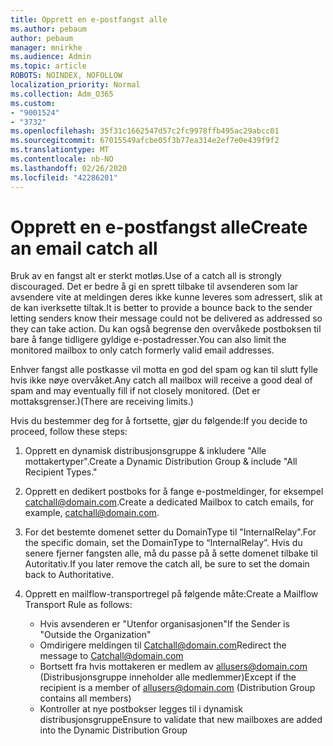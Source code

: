 ```yaml
---
title: Opprett en e-postfangst alle
ms.author: pebaum
author: pebaum
manager: mnirkhe
ms.audience: Admin
ms.topic: article
ROBOTS: NOINDEX, NOFOLLOW
localization_priority: Normal
ms.collection: Adm_O365
ms.custom:
- "9001524"
- "3732"
ms.openlocfilehash: 35f31c1662547d57c2fc9978ffb495ac29abcc01
ms.sourcegitcommit: 67015549afcbe05f3b77ea314e2ef7e0e439f9f2
ms.translationtype: MT
ms.contentlocale: nb-NO
ms.lasthandoff: 02/26/2020
ms.locfileid: "42286201"
---
```

# <a name="create-an-email-catch-all"></a><span data-ttu-id="0d429-102">Opprett en e-postfangst alle</span><span class="sxs-lookup"><span data-stu-id="0d429-102">Create an email catch all</span></span>

<span data-ttu-id="0d429-103">Bruk av en fangst alt er sterkt motløs.</span><span class="sxs-lookup"><span data-stu-id="0d429-103">Use of a catch all is strongly discouraged.</span></span> <span data-ttu-id="0d429-104">Det er bedre å gi en sprett tilbake til avsenderen som lar avsendere vite at meldingen deres ikke kunne leveres som adressert, slik at de kan iverksette tiltak.</span><span class="sxs-lookup"><span data-stu-id="0d429-104">It is better to provide a bounce back to the sender letting senders know their message could not be delivered as addressed so they can take action.</span></span> <span data-ttu-id="0d429-105">Du kan også begrense den overvåkede postboksen til bare å fange tidligere gyldige e-postadresser.</span><span class="sxs-lookup"><span data-stu-id="0d429-105">You can also limit the monitored mailbox to only catch formerly valid email addresses.</span></span> 

<span data-ttu-id="0d429-106">Enhver fangst alle postkasse vil motta en god del spam og kan til slutt fylle hvis ikke nøye overvåket.</span><span class="sxs-lookup"><span data-stu-id="0d429-106">Any catch all mailbox will receive a good deal of spam and may eventually fill if not closely monitored.</span></span> <span data-ttu-id="0d429-107">(Det er mottaksgrenser.)</span><span class="sxs-lookup"><span data-stu-id="0d429-107">(There are receiving limits.)</span></span> 

<span data-ttu-id="0d429-108">Hvis du bestemmer deg for å fortsette, gjør du følgende:</span><span class="sxs-lookup"><span data-stu-id="0d429-108">If you decide to proceed, follow these steps:</span></span>

1. <span data-ttu-id="0d429-109">Opprett en dynamisk distribusjonsgruppe & inkludere "Alle mottakertyper".</span><span class="sxs-lookup"><span data-stu-id="0d429-109">Create a Dynamic Distribution Group & include "All Recipient Types."</span></span>

2. <span data-ttu-id="0d429-110">Opprett en dedikert postboks for å fange e-postmeldinger, for eksempel catchall@domain.com.</span><span class="sxs-lookup"><span data-stu-id="0d429-110">Create a dedicated Mailbox to catch emails, for example, catchall@domain.com.</span></span>

3. <span data-ttu-id="0d429-111">For det bestemte domenet setter du DomainType til "InternalRelay".</span><span class="sxs-lookup"><span data-stu-id="0d429-111">For the specific domain, set the DomainType to “InternalRelay”.</span></span> <span data-ttu-id="0d429-112">Hvis du senere fjerner fangsten alle, må du passe på å sette domenet tilbake til Autoritativ.</span><span class="sxs-lookup"><span data-stu-id="0d429-112">If you later remove the catch all, be sure to set the domain back to Authoritative.</span></span>

4. <span data-ttu-id="0d429-113">Opprett en mailflow-transportregel på følgende måte:</span><span class="sxs-lookup"><span data-stu-id="0d429-113">Create a Mailflow Transport Rule as follows:</span></span>

    - <span data-ttu-id="0d429-114">Hvis avsenderen er "Utenfor organisasjonen"</span><span class="sxs-lookup"><span data-stu-id="0d429-114">If the Sender is "Outside the Organization"</span></span>
    - <span data-ttu-id="0d429-115">Omdirigere meldingen til Catchall@domain.com</span><span class="sxs-lookup"><span data-stu-id="0d429-115">Redirect the message to Catchall@domain.com</span></span>
    - <span data-ttu-id="0d429-116">Bortsett fra hvis mottakeren er medlem av allusers@domain.com (Distribusjonsgruppe inneholder alle medlemmer)</span><span class="sxs-lookup"><span data-stu-id="0d429-116">Except if the recipient is a member of allusers@domain.com (Distribution Group contains all members)</span></span>
    - <span data-ttu-id="0d429-117">Kontroller at nye postbokser legges til i dynamisk distribusjonsgruppe</span><span class="sxs-lookup"><span data-stu-id="0d429-117">Ensure to validate that new mailboxes are added into the Dynamic Distribution Group</span></span>
